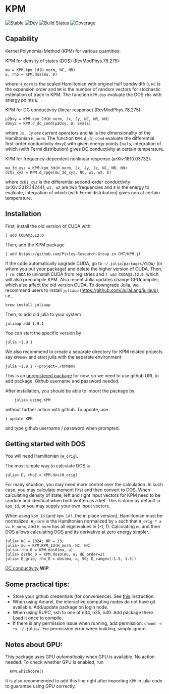 # KPM

[![Stable](https://img.shields.io/badge/docs-stable-blue.svg)](https://yixingfu.github.io/KPM.jl/stable)
[![Dev](https://img.shields.io/badge/docs-dev-blue.svg)](https://yixingfu.github.io/KPM.jl/dev)
[![Build Status](https://github.com/yixingfu/KPM.jl/workflows/CI/badge.svg)](https://github.com/yixingfu/KPM.jl/actions)
[![Coverage](https://codecov.io/gh/yixingfu/KPM.jl/branch/master/graph/badge.svg)](https://codecov.io/gh/yixingfu/KPM.jl)

## Capability

Kernel Polynomial Method (KPM) for various quantities:

KPM for density of states (DOS) (RevModPhys.78.275):
```
mu = KPM.kpm_1d(H_norm, NC, NR)
E, rho = KPM.dos(mu, D)
```
where `H_norm` is the scaled Hamiltonian with original half bandwidth `D`, `NC` is the expansion order and `NR` is the number of random vectors for stochastic estimation of trace in KPM. The function `KPM.dos` evaluate the DOS `rho` with energy points `E`.

KPM for DC conductivity (linear response)  (RevModPhys.78.275):
```
μ2Dxy = KPM.kpm_2d(H_norm, Jx, Jy, NC, NR, NH)
dσxyE = KPM.d_dc_cond(μ2Dxy, D, Evals)
```
where  `Jx, Jy` are current operators and `NH` is the dimensionality of the Hamiltonian `H_norm`. The function `KPM.d_dc_cond` evaluate the differential first-order conductivity `dσxyE` with given energy points `Evals`, integration of which (with Fermi distribution) gives DC conductivity at certain temperature.

KPM for frequency-dependent nonlinear response (arXiv:1810.03732):
```
mu_3d_xyz = KPM.kpm_3d(H_norm, Jx, Jy, Jz, NC, NR, NH)
dchi_xyz = KPM.d_cpge(mu_3d_xyz, NC, w1, w2, E)
```
where `dchi_xyz` is the differential second-order conductivity (arXiv:2312.14244), `w1, w2` are two frequencies and `E` is the energy to evaluate, integration of which (with Fermi distribution) gives non at certain temperature.


## Installation
  First, install the old version of CUDA with
  ```
  ] add CUDA@3.12.0
  ```
  Then, add the KPM package
  ```
  ] add https://github.com/Pixley-Research-Group-in-CMT/KPM.jl
  ```
  If the code automatically upgrade CUDA, go to `~/.julia/packages/CUDA/` (or where you put your package) and delete the higher version of CUDA. Then, `] rm CUDA` to uninstall CUDA from registries and `] add CUDA@3.12.0`, which will also precompile KPM. Also recent Julia updates change GPUcompiler, which also affect the old version CUDA. To downgrade Julia, we recommend users to install `juliaup` (https://github.com/JuliaLang/juliaup), i.e., 
  ```
  brew install juliaup
  ```
Then, to add old julia to your system
```
juliaup add 1.9.1
```
You can start the specific version by
```
julia +1.9.1
```
We also recommend to create a separate directory for KPM related projects say `KPMenv` and start julia with the separate environment
```
julia +1.9.1 --project=./KPMenv
```
  This is an [unregistered package](https://docs.julialang.org/en/v1.0/stdlib/Pkg/#Adding-unregistered-packages-1) for now, so we need to use github URL to add package. Github username and password needed.

  After installation, you should be able to import the package by
  ```
      julia> using KPM
  ```
  without further action with github. To update, use
  ```
  ] update KPM
  ```
  and type github username / password when prompted.
  

## Getting started with DOS

  You will need Hamiltonian (`H_orig`).  

  The most simple way to calculate DOS is
  ```
  julia> E, rhoE = KPM.dos(H_orig)
  ```

  For many situation, you may need more control over the calculation. In such case, you may calculate moment first and then convert to DOS. 
When calculating density of state, left and right input vectors for KPM need to be random and identical when both written as a ket. This is
done by default in `kpm_1d`, or you may supply your own input vectors.

  When using `kpm_1d` (and `kpm_1d!`, the in place version), Hamiltonian must be normalized. `H_norm` is the Hamiltonian normalized by `a` such that `H_orig * a == H_norm`, and `H_norm` has all eigenvalues in (-1, 1). Calculating `mu` and then DOS allows calculating DOS and its derivative at zero energy simpler.

  ```
  julia> NC = 1024; NR = 13;
  julia> mu = KPM.KPM_1d(H_norm, NC, NR)
  julia> rho_0 = KPM.dos0(mu, a)
  julia> d2rho_0 = KPM.dos0(mu, a; dE_order=2)
  julia> E_grid, rho_E = dos(mu, a, 50; E_range=[-1.5, 1.5])
  ```

  [DC conductivity](https://arxiv.org/abs/1410.8140) **WIP**:

## Some practical tips:
  * Store your github credentials (for convenience). See [this](https://docs.github.com/en/free-pro-team@latest/github/using-git/caching-your-github-credentials-in-git) instruction.
  * When using Amarel, the interactive computing nodes do not have git available. Add/update package on login node. 
  * When using RUPC, ssh to one of n34, n35, n40. Add package there. Load it once to compile. 
  * If there is any permission issue when running, add permission: `chmod -r +x ~/.julia/`. For permission error when building, simply ignore.


## Notes about GPU:

This package uses GPU *automatically* when GPU is available. No action needed. To check whether GPU is enabled, run
```
  KPM.whichcore()
```
It is also recommended to add this line right after importing `KPM` in julia code to guarantee using GPU correctly.
